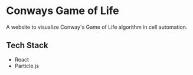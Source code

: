 # Conways Game of Life

A website to visualize Conway's Game of Life algorithm in cell automation.

## Tech Stack

- React
- Particle.js
